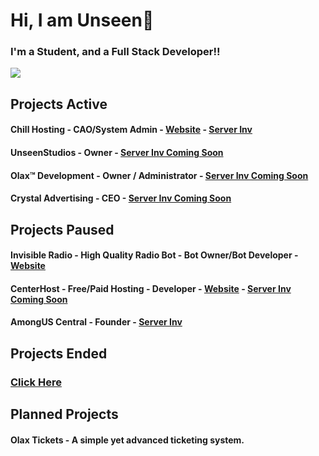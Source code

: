
# Hi, I am Unseen👋

### I'm a Student, and a Full Stack Developer!!

[![](https://discord.c99.nl/widget/theme-4/300657719721984000.png)]()


## Projects Active

#### Chill Hosting - CAO/System Admin - [Website](https://chillhosting.xyz) - [Server Inv](https://discord.gg/e9YZTVcBMP)
#### UnseenStudios - Owner - [Server Inv Coming Soon]()
#### Olax™ Development - Owner / Administrator - [Server Inv Coming Soon]()
#### Crystal Advertising - CEO - [Server Inv Coming Soon]()

## Projects Paused

#### Invisible Radio - High Quality Radio Bot - Bot Owner/Bot Developer - [Website](https://invisibleradio.tk)
#### CenterHost - Free/Paid Hosting - Developer - [Website](https://CenterHost.xyz) - [Server Inv Coming Soon]()
#### AmongUS Central - Founder - [Server Inv](https://discord.gg/E4aNybFZbj)


## Projects Ended

### [Click Here](https://github.com/UnseenAcoustics/ended-projects)

## Planned Projects

#### Olax Tickets - A simple yet advanced ticketing system.
